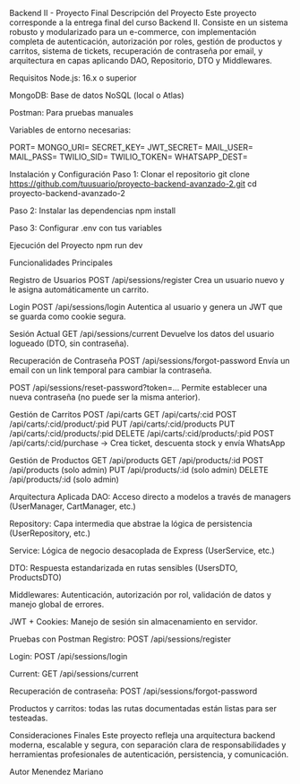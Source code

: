Backend II - Proyecto Final
Descripción del Proyecto
Este proyecto corresponde a la entrega final del curso Backend II. Consiste en un sistema robusto y modularizado para un e-commerce, con implementación completa de autenticación, autorización por roles, gestión de productos y carritos, sistema de tickets, recuperación de contraseña por email, y arquitectura en capas aplicando DAO, Repositorio, DTO y Middlewares.

Requisitos
Node.js: 16.x o superior

MongoDB: Base de datos NoSQL (local o Atlas)

Postman: Para pruebas manuales

Variables de entorno necesarias:

PORT=
MONGO_URI=
SECRET_KEY=
JWT_SECRET=
MAIL_USER=
MAIL_PASS=
TWILIO_SID=
TWILIO_TOKEN=
WHATSAPP_DEST=

Instalación y Configuración
Paso 1: Clonar el repositorio
git clone https://github.com/tuusuario/proyecto-backend-avanzado-2.git
cd proyecto-backend-avanzado-2

Paso 2: Instalar las dependencias
npm install

Paso 3: Configurar .env con tus variables

Ejecución del Proyecto
npm run dev

Funcionalidades Principales

Registro de Usuarios
POST /api/sessions/register
Crea un usuario nuevo y le asigna automáticamente un carrito.

Login
POST /api/sessions/login
Autentica al usuario y genera un JWT que se guarda como cookie segura.

Sesión Actual
GET /api/sessions/current
Devuelve los datos del usuario logueado (DTO, sin contraseña).

Recuperación de Contraseña
POST /api/sessions/forgot-password
Envía un email con un link temporal para cambiar la contraseña.

POST /api/sessions/reset-password?token=...
Permite establecer una nueva contraseña (no puede ser la misma anterior).

Gestión de Carritos
POST /api/carts
GET /api/carts/:cid
POST /api/carts/:cid/product/:pid
PUT /api/carts/:cid/products
PUT /api/carts/:cid/products/:pid
DELETE /api/carts/:cid/products/:pid
POST /api/carts/:cid/purchase → Crea ticket, descuenta stock y envía WhatsApp

Gestión de Productos
GET /api/products
GET /api/products/:id
POST /api/products (solo admin)
PUT /api/products/:id (solo admin)
DELETE /api/products/:id (solo admin)

Arquitectura Aplicada
DAO: Acceso directo a modelos a través de managers (UserManager, CartManager, etc.)

Repository: Capa intermedia que abstrae la lógica de persistencia (UserRepository, etc.)

Service: Lógica de negocio desacoplada de Express (UserService, etc.)

DTO: Respuesta estandarizada en rutas sensibles (UsersDTO, ProductsDTO)

Middlewares: Autenticación, autorización por rol, validación de datos y manejo global de errores.

JWT + Cookies: Manejo de sesión sin almacenamiento en servidor.

Pruebas con Postman
Registro: POST /api/sessions/register

Login: POST /api/sessions/login

Current: GET /api/sessions/current

Recuperación de contraseña: POST /api/sessions/forgot-password

Productos y carritos: todas las rutas documentadas están listas para ser testeadas.

Consideraciones Finales
Este proyecto refleja una arquitectura backend moderna, escalable y segura, con separación clara de responsabilidades y herramientas profesionales de autenticación, persistencia, y comunicación.

Autor
Menendez Mariano